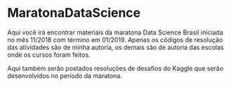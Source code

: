 # MaratonaDataScience
Aqui você irá encontrar materiais da maratona Data Science Brasil iniciada no mês 11/2018 com término em 01/2019.
Apenas os códigos de resolução das atividades são de minha autoria, os demais são de autoria das escolas onde os cursos foram feitos.

Aqui também serão postados resoluções de desafios do Kaggle que serão desenvolvidos no período da maratona.
